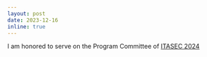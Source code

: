 ```yaml
---
layout: post
date: 2023-12-16
inline: true
---
```

I am honored to serve on the Program Committee of [ITASEC 2024](https://itasec.it)
